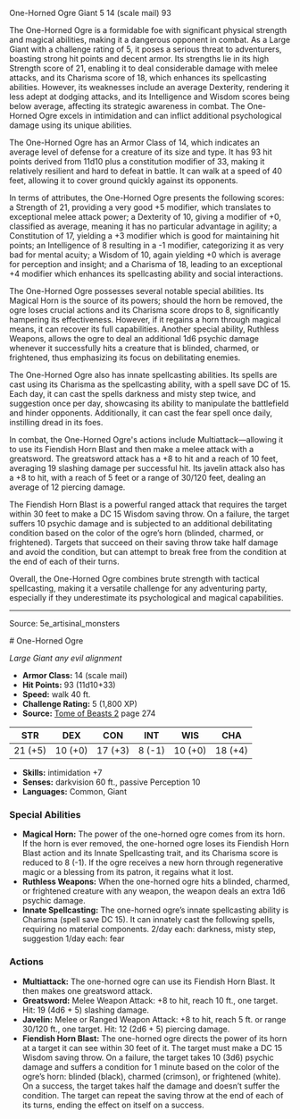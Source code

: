 <MonsterName/>One-Horned Ogre</MonsterName>
<CreatureType/>Giant</CreatureType>
<CR/>5</CR>
<AC/>14 (scale mail)</AC>
<HP/>93</HP>
<summary>The One-Horned Ogre is a formidable foe with significant physical strength and magical abilities, making it a dangerous opponent in combat. As a Large Giant with a challenge rating of 5, it poses a serious threat to adventurers, boasting strong hit points and decent armor. Its strengths lie in its high Strength score of 21, enabling it to deal considerable damage with melee attacks, and its Charisma score of 18, which enhances its spellcasting abilities. However, its weaknesses include an average Dexterity, rendering it less adept at dodging attacks, and its Intelligence and Wisdom scores being below average, affecting its strategic awareness in combat. The One-Horned Ogre excels in intimidation and can inflict additional psychological damage using its unique abilities.</summary>

<detail>

The One-Horned Ogre has an Armor Class of 14, which indicates an average level of defense for a creature of its size and type. It has 93 hit points derived from 11d10 plus a constitution modifier of 33, making it relatively resilient and hard to defeat in battle. It can walk at a speed of 40 feet, allowing it to cover ground quickly against its opponents. 

In terms of attributes, the One-Horned Ogre presents the following scores: a Strength of 21, providing a very good +5 modifier, which translates to exceptional melee attack power; a Dexterity of 10, giving a modifier of +0, classified as average, meaning it has no particular advantage in agility; a Constitution of 17, yielding a +3 modifier which is good for maintaining hit points; an Intelligence of 8 resulting in a -1 modifier, categorizing it as very bad for mental acuity; a Wisdom of 10, again yielding +0 which is average for perception and insight; and a Charisma of 18, leading to an exceptional +4 modifier which enhances its spellcasting ability and social interactions.

The One-Horned Ogre possesses several notable special abilities. Its Magical Horn is the source of its powers; should the horn be removed, the ogre loses crucial actions and its Charisma score drops to 8, significantly hampering its effectiveness. However, if it regains a horn through magical means, it can recover its full capabilities. Another special ability, Ruthless Weapons, allows the ogre to deal an additional 1d6 psychic damage whenever it successfully hits a creature that is blinded, charmed, or frightened, thus emphasizing its focus on debilitating enemies. 

The One-Horned Ogre also has innate spellcasting abilities. Its spells are cast using its Charisma as the spellcasting ability, with a spell save DC of 15. Each day, it can cast the spells darkness and misty step twice, and suggestion once per day, showcasing its ability to manipulate the battlefield and hinder opponents. Additionally, it can cast the fear spell once daily, instilling dread in its foes.

In combat, the One-Horned Ogre's actions include Multiattack—allowing it to use its Fiendish Horn Blast and then make a melee attack with a greatsword. The greatsword attack has a +8 to hit and a reach of 10 feet, averaging 19 slashing damage per successful hit. Its javelin attack also has a +8 to hit, with a reach of 5 feet or a range of 30/120 feet, dealing an average of 12 piercing damage.

The Fiendish Horn Blast is a powerful ranged attack that requires the target within 30 feet to make a DC 15 Wisdom saving throw. On a failure, the target suffers 10 psychic damage and is subjected to an additional debilitating condition based on the color of the ogre’s horn (blinded, charmed, or frightened). Targets that succeed on their saving throw take half damage and avoid the condition, but can attempt to break free from the condition at the end of each of their turns. 

Overall, the One-Horned Ogre combines brute strength with tactical spellcasting, making it a versatile challenge for any adventuring party, especially if they underestimate its psychological and magical capabilities.</detail>



---

Source: 5e_artisinal_monsters

<statblock>
# One-Horned Ogre

*Large* *Giant* *any evil alignment*

- **Armor Class:** 14 (scale mail)
- **Hit Points:** 93 (11d10+33)
- **Speed:** walk 40 ft.
- **Challenge Rating:** 5 (1,800 XP)
- **Source:** [Tome of Beasts 2](https://koboldpress.com/kpstore/product/tome-of-beasts-2-for-5th-edition) page 274

| STR | DEX | CON | INT | WIS | CHA |
| --- | --- | --- | --- | --- | --- |
| 21 (+5) | 10 (+0) | 17 (+3) | 8 (-1) | 10 (+0) | 18 (+4) |

- **Skills:** intimidation +7
- **Senses:** darkvision 60 ft., passive Perception 10
- **Languages:** Common, Giant

### Special Abilities

- **Magical Horn:** The power of the one-horned ogre comes from its horn. If the horn is ever removed, the one-horned ogre loses its Fiendish Horn Blast action and its Innate Spellcasting trait, and its Charisma score is reduced to 8 (-1). If the ogre receives a new horn through regenerative magic or a blessing from its patron, it regains what it lost.
- **Ruthless Weapons:** When the one-horned ogre hits a blinded, charmed, or frightened creature with any weapon, the weapon deals an extra 1d6 psychic damage.
- **Innate Spellcasting:** The one-horned ogre’s innate spellcasting ability is Charisma (spell save DC 15). It can innately cast the following spells, requiring no material components.
2/day each: darkness, misty step, suggestion
1/day each: fear

### Actions

- **Multiattack:** The one-horned ogre can use its Fiendish Horn Blast. It then makes one greatsword attack.
- **Greatsword:** Melee Weapon Attack: +8 to hit, reach 10 ft., one target. Hit: 19 (4d6 + 5) slashing damage.
- **Javelin:** Melee or Ranged Weapon Attack: +8 to hit, reach 5 ft. or range 30/120 ft., one target. Hit: 12 (2d6 + 5) piercing damage.
- **Fiendish Horn Blast:** The one-horned ogre directs the power of its horn at a target it can see within 30 feet of it. The target must make a DC 15 Wisdom saving throw. On a failure, the target takes 10 (3d6) psychic damage and suffers a condition for 1 minute based on the color of the ogre’s horn: blinded (black), charmed (crimson), or frightened (white). On a success, the target takes half the damage and doesn’t suffer the condition. The target can repeat the saving throw at the end of each of its turns, ending the effect on itself on a success.


</statblock>


